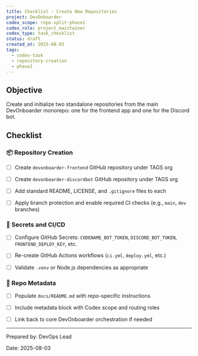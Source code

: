 ```yaml
---
title: Checklist - Create New Repositories
project: DevOnboarder
codex_scope: repo-split-phase1
codex_role: project_maintainer
codex_type: task_checklist
status: draft
created_at: 2025-08-03
tags:
  - codex-task
  - repository-creation
  - phase1
---
```


## Objective

Create and initialize two standalone repositories from the main DevOnboarder monorepo: one for the frontend app and one for the Discord bot.

## Checklist

### 📦 Repository Creation

* [ ] Create `devonboarder-frontend` GitHub repository under TAGS org

* [ ] Create `devonboarder-discordbot` GitHub repository under TAGS org

* [ ] Add standard README, LICENSE, and `.gitignore` files to each

* [ ] Apply branch protection and enable required CI checks (e.g., `main`, `dev` branches)

### 🔐 Secrets and CI/CD

* [ ] Configure GitHub Secrets: `CODENAME_BOT_TOKEN`, `DISCORD_BOT_TOKEN`, `FRONTEND_DEPLOY_KEY`, etc.

* [ ] Re-create GitHub Actions workflows (`ci.yml`, `deploy.yml`, etc.)

* [ ] Validate `.venv` or Node.js dependencies as appropriate

### 🔧 Repo Metadata

* [ ] Populate `docs/README.md` with repo-specific instructions

* [ ] Include metadata block with Codex scope and routing roles

* [ ] Link back to core DevOnboarder orchestration if needed

---

Prepared by: DevOps Lead

Date: 2025-08-03
